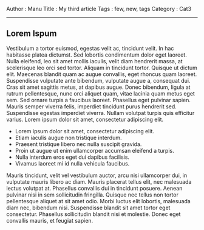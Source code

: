 Author : Manu
Title : My third article
Tags : few, new, tags
Category : Cat3

<!---Abstract
# My third article


## We start here

And some text, and other, and others !

This is the end.

Abstract-->
------------------------------

## Lorem Ispum

Vestibulum a tortor euismod, egestas velit ac, tincidunt velit. In hac habitasse platea dictumst. Sed lobortis condimentum dolor eget laoreet. Nulla eleifend, leo sit amet mollis iaculis, velit diam hendrerit massa, at scelerisque leo orci sed tortor. Aliquam in tincidunt tortor. Quisque ut dictum elit. Maecenas blandit quam ac augue convallis, eget rhoncus quam laoreet. Suspendisse vulputate ante bibendum, vulputate augue a, consequat dui. Cras sit amet sagittis metus, at dapibus augue. Donec bibendum, ligula at rutrum pellentesque, nunc orci aliquet quam, vitae lacinia quam metus eget sem. Sed ornare turpis a faucibus laoreet. Phasellus eget pulvinar sapien. Mauris semper viverra felis, imperdiet tincidunt purus hendrerit sed. Suspendisse egestas imperdiet viverra. Nullam volutpat turpis quis efficitur varius. Lorem ipsum dolor sit amet, consectetur adipiscing elit.


- Lorem ipsum dolor sit amet, consectetur adipiscing elit.
- Etiam iaculis augue non tristique interdum.
- Praesent tristique libero nec nulla suscipit gravida.
- Proin ut augue ut enim ullamcorper accumsan eleifend a turpis.
- Nulla interdum eros eget dui dapibus facilisis.
- Vivamus laoreet mi id nulla vehicula faucibus.

Mauris tincidunt, velit vel vestibulum auctor, arcu nisi ullamcorper dui, in vulputate mauris libero ac diam. Mauris placerat tellus elit, nec malesuada lectus volutpat at. Phasellus convallis dui in tincidunt posuere. Aenean pulvinar nisi in sem sollicitudin fringilla. Quisque nec tellus non tortor pellentesque aliquet at sit amet odio. Morbi luctus elit lobortis, malesuada diam nec, bibendum nisi. Suspendisse blandit sit amet tortor eget consectetur. Phasellus sollicitudin blandit nisi et molestie. Donec eget convallis mauris, et feugiat sapien.
